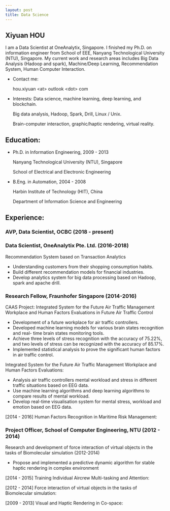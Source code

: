 ```yaml
---
layout: post
title: Data Science
---
```


## Xiyuan HOU

I am a Data Scientist at OneAnalytix, Singapore. I finished my Ph.D. on information engineer from School of EEE, Nanyang Technological University (NTU), Singapore. My current work and research areas includes Big Data Analysis (Hadoop and spark), Machine/Deep Learning, Recommendation System, Human Computer Interaction.


* Contact me:

  hou.xiyuan \<at> outlook \<dot> com  


* Interests:
  Data science, machine learning, deep learning, and blockchain.

  Big data analysis, Hadoop, Spark, Drill, Linux / Unix. 

  Brain-computer interaction, graphic/haptic rendering, virtual reality.


## Education:   
* Ph.D.  in Information Engineering, 2009 - 2013 

  Nanyang Technological University (NTU), Singapore

  School of Electrical and Electronic Engineering

* B.Eng. in Automation, 2004 - 2008

  Harbin Institute of Technology (HIT), China

  Department of Information Science and Engineering


## Experience:

### AVP, Data Scientist, OCBC (2018 - present)

### Data Scientist, OneAnalytix Pte. Ltd. (2016-2018)
Recommendation System based on Transaction Analytics
* Understanding customers from their shopping consumption habits.
* Build different recommendation models for financial industries.
* Develop analytics system for big data processing based on Hadoop, spark and
apache drill.


### Research Fellow, Fraunhofer Singapore (2014-2016)
CAAS Project: Integrated System for the Future Air Traffic Management Workplace and Human Factors Evaluations in Future Air Traffic Control 
* Development of a future workplace for air traffic controllers.
* Developed machine learning models for various brain states recognition and real-
time brain states monitoring tools.
* Achieve three levels of stress recognition with the accuracy of 75.22%, and two
levels of stress can be recognized with the accuracy of 85.17%.
* Implemented statistical analysis to prove the significant human factors in air traffic
control.

Integrated System for the Future Air Traffic Management Workplace and Human Factors Evaluations:
* Analysis air traffic controllers mental workload and stress in different traffic situations based on EEG data.
* Use machine learning algorithms and deep learning algorithms to compare results of mental workload.
* Develop real-time visualisation system for mental stress, workload and emotion based on EEG data.

[2014 - 2016] Human Factors Recognition in Maritime Risk Management: 

### Project Officer, School of Computer Engineering, NTU (2012 - 2014)
Research and development of force interaction of virtual objects in the tasks of Biomolecular simulation (2012-2014)
* Propose and implemented a predictive dynamic algorithm for stable haptic rendering in complex environment


[2014 - 2015] Training Individual Aircrew Multi-tasking and Attention:

[2012 - 2014] Force interaction of virtual objects in the tasks of Biomolecular simulation:

[2009 - 2013] Visual and Haptic Rendering in Co-space:
